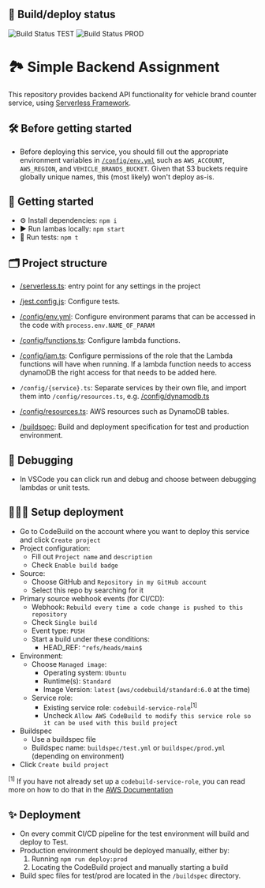 ## 🧱 Build/deploy status

![Build Status TEST](todo-add-build-badge-for-test-here)
![Build Status PROD](todo-add-build-badge-for-prod-here)

# 🏞 Simple Backend Assignment

This repository provides backend API functionality for vehicle brand counter service, using [Serverless Framework](https://www.serverless.com/framework/docs).

## 🛠️ Before getting started

- Before deploying this service, you should fill out the appropriate environment variables in [`/config/env.yml`](/config/env.yml) such as `AWS_ACCOUNT`, `AWS_REGION`, and `VEHICLE_BRANDS_BUCKET`. Given that S3 buckets require globally unique names, this (most likely) won't deploy as-is.

## 📃 Getting started

- ⚙️ Install dependencies: `npm i`
- ▶️ Run lambas locally: `npm start`
- 🧪 Run tests: `npm t`

## 🗂 Project structure

- [/serverless.ts](/serverless.ts): entry point for any settings in the project
- [/jest.config.js](/jest.config.js): Configure tests.

- [/config/env.yml](/config/env.yml): Configure environment params that can be accessed in the code with `process.env.NAME_OF_PARAM`
- [/config/functions.ts](/config/functions.ts): Configure lambda functions.
- [/config/iam.ts](/config/iam.ts): Configure permissions of the role that the Lambda functions will have when running. If a lambda function needs to access dynamoDB the right access for that needs to be added here.
- `/config/{service}.ts`: Separate services by their own file, and import them into `/config/resources.ts`, e.g. [/config/dynamodb.ts](/config/dynamodb.ts)
- [/config/resources.ts](/config/resources.ts): AWS resources such as DynamoDB tables.
- [/buildspec](/buildspec): Build and deployment specification for test and production environment.

## 🐛 Debugging

- In VSCode you can click run and debug and choose between debugging lambdas or unit tests.

## 👷🏻‍♀️ Setup deployment

- Go to CodeBuild on the account where you want to deploy this service and click `Create project`
- Project configuration:
  - Fill out `Project name` and `description`
  - Check `Enable build badge`
- Source:
  - Choose GitHub and `Repository in my GitHub account`
  - Select this repo by searching for it
- Primary source webhook events (for CI/CD):
  - Webhook: `Rebuild every time a code change is pushed to this repository`
  - Check `Single build`
  - Event type: `PUSH`
  - Start a build under these conditions:
    - HEAD_REF: `^refs/heads/main$`
- Environment:
  - Choose `Managed image`:
    - Operating system: `Ubuntu`
    - Runtime(s): `Standard`
    - Image Version: `latest` (`aws/codebuild/standard:6.0` at the time)
  - Service role:
    - Existing service role: `codebuild-service-role`<sup>[1]</sup>
    - Uncheck `Allow AWS CodeBuild to modify this service role so it can be used with this build project`
- Buildspec
  - Use a buildspec file
  - Buildspec name: `buildspec/test.yml` or `buildspec/prod.yml` (depending on environment)
- Click `Create build project`

<sup>[1]</sup> If you have not already set up a `codebuild-service-role`, you can read more on how to do that in the [AWS Documentation](https://docs.aws.amazon.com/codebuild/latest/userguide/setting-up.html)

## ✨ Deployment

- On every commit CI/CD pipeline for the test environment will build and deploy to Test.
- Production environment should be deployed manually, either by:
  1. Running `npm run deploy:prod`
  2. Locating the CodeBuild project and manually starting a build
- Build spec files for test/prod are located in the `/buildspec` directory.
